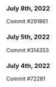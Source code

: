### July 8th, 2022

Commit #291861

### July 5th, 2022

Commit #314353


### July 4th, 2022

Commit #72281
